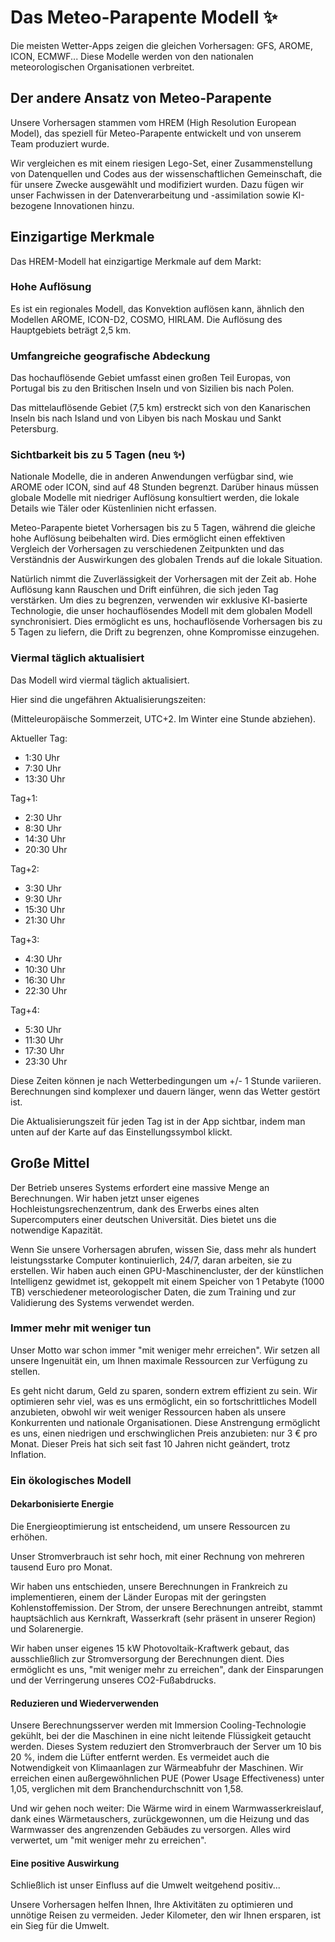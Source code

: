 # Das Meteo-Parapente Modell ✨

Die meisten Wetter-Apps zeigen die gleichen Vorhersagen: GFS, AROME, ICON, ECMWF... Diese Modelle werden von den nationalen meteorologischen Organisationen verbreitet.

## Der andere Ansatz von Meteo-Parapente

Unsere Vorhersagen stammen vom HREM (High Resolution European Model), das speziell für Meteo-Parapente entwickelt und von unserem Team produziert wurde.

Wir vergleichen es mit einem riesigen Lego-Set, einer Zusammenstellung von Datenquellen und Codes aus der wissenschaftlichen Gemeinschaft, die für unsere Zwecke ausgewählt und modifiziert wurden. Dazu fügen wir unser Fachwissen in der Datenverarbeitung und -assimilation sowie KI-bezogene Innovationen hinzu.

## Einzigartige Merkmale

Das HREM-Modell hat einzigartige Merkmale auf dem Markt:

### Hohe Auflösung

Es ist ein regionales Modell, das Konvektion auflösen kann, ähnlich den Modellen AROME, ICON-D2, COSMO, HIRLAM. Die Auflösung des Hauptgebiets beträgt 2,5 km.

### Umfangreiche geografische Abdeckung

Das hochauflösende Gebiet umfasst einen großen Teil Europas, von Portugal bis zu den Britischen Inseln und von Sizilien bis nach Polen.

Das mittelauflösende Gebiet (7,5 km) erstreckt sich von den Kanarischen Inseln bis nach Island und von Libyen bis nach Moskau und Sankt Petersburg.

### Sichtbarkeit bis zu 5 Tagen (neu ✨)

Nationale Modelle, die in anderen Anwendungen verfügbar sind, wie AROME oder ICON, sind auf 48 Stunden begrenzt. Darüber hinaus müssen globale Modelle mit niedriger Auflösung konsultiert werden, die lokale Details wie Täler oder Küstenlinien nicht erfassen.

Meteo-Parapente bietet Vorhersagen bis zu 5 Tagen, während die gleiche hohe Auflösung beibehalten wird. Dies ermöglicht einen effektiven Vergleich der Vorhersagen zu verschiedenen Zeitpunkten und das Verständnis der Auswirkungen des globalen Trends auf die lokale Situation.

Natürlich nimmt die Zuverlässigkeit der Vorhersagen mit der Zeit ab. Hohe Auflösung kann Rauschen und Drift einführen, die sich jeden Tag verstärken. Um dies zu begrenzen, verwenden wir exklusive KI-basierte Technologie, die unser hochauflösendes Modell mit dem globalen Modell synchronisiert. Dies ermöglicht es uns, hochauflösende Vorhersagen bis zu 5 Tagen zu liefern, die Drift zu begrenzen, ohne Kompromisse einzugehen.

### Viermal täglich aktualisiert

Das Modell wird viermal täglich aktualisiert.

Hier sind die ungefähren Aktualisierungszeiten:

(Mitteleuropäische Sommerzeit, UTC+2. Im Winter eine Stunde abziehen).

Aktueller Tag:

- 1:30 Uhr
- 7:30 Uhr
- 13:30 Uhr

Tag+1:

- 2:30 Uhr
- 8:30 Uhr
- 14:30 Uhr
- 20:30 Uhr

Tag+2:

- 3:30 Uhr
- 9:30 Uhr
- 15:30 Uhr
- 21:30 Uhr

Tag+3:

- 4:30 Uhr
- 10:30 Uhr
- 16:30 Uhr
- 22:30 Uhr

Tag+4:

- 5:30 Uhr
- 11:30 Uhr
- 17:30 Uhr
- 23:30 Uhr

Diese Zeiten können je nach Wetterbedingungen um +/- 1 Stunde variieren. Berechnungen sind komplexer und dauern länger, wenn das Wetter gestört ist.

Die Aktualisierungszeit für jeden Tag ist in der App sichtbar, indem man unten auf der Karte auf das Einstellungssymbol klickt.

## Große Mittel

Der Betrieb unseres Systems erfordert eine massive Menge an Berechnungen. Wir haben jetzt unser eigenes Hochleistungsrechenzentrum, dank des Erwerbs eines alten Supercomputers einer deutschen Universität. Dies bietet uns die notwendige Kapazität.

Wenn Sie unsere Vorhersagen abrufen, wissen Sie, dass mehr als hundert leistungsstarke Computer kontinuierlich, 24/7, daran arbeiten, sie zu erstellen. Wir haben auch einen GPU-Maschinencluster, der der künstlichen Intelligenz gewidmet ist, gekoppelt mit einem Speicher von 1 Petabyte (1000 TB) verschiedener meteorologischer Daten, die zum Training und zur Validierung des Systems verwendet werden.

### Immer mehr mit weniger tun

Unser Motto war schon immer "mit weniger mehr erreichen". Wir setzen all unsere Ingenuität ein, um Ihnen maximale Ressourcen zur Verfügung zu stellen.

Es geht nicht darum, Geld zu sparen, sondern extrem effizient zu sein. Wir optimieren sehr viel, was es uns ermöglicht, ein so fortschrittliches Modell anzubieten, obwohl wir weit weniger Ressourcen haben als unsere Konkurrenten und nationale Organisationen. Diese Anstrengung ermöglicht es uns, einen niedrigen und erschwinglichen Preis anzubieten: nur 3 € pro Monat. Dieser Preis hat sich seit fast 10 Jahren nicht geändert, trotz Inflation.

### Ein ökologisches Modell

#### Dekarbonisierte Energie

Die Energieoptimierung ist entscheidend, um unsere Ressourcen zu erhöhen.

Unser Stromverbrauch ist sehr hoch, mit einer Rechnung von mehreren tausend Euro pro Monat.

Wir haben uns entschieden, unsere Berechnungen in Frankreich zu implementieren, einem der Länder Europas mit der geringsten Kohlenstoffemission. Der Strom, der unsere Berechnungen antreibt, stammt hauptsächlich aus Kernkraft, Wasserkraft (sehr präsent in unserer Region) und Solarenergie.

Wir haben unser eigenes 15 kW Photovoltaik-Kraftwerk gebaut, das ausschließlich zur Stromversorgung der Berechnungen dient. Dies ermöglicht es uns, "mit weniger mehr zu erreichen", dank der Einsparungen und der Verringerung unseres CO2-Fußabdrucks.

#### Reduzieren und Wiederverwenden

Unsere Berechnungsserver werden mit Immersion Cooling-Technologie gekühlt, bei der die Maschinen in eine nicht leitende Flüssigkeit getaucht werden. Dieses System reduziert den Stromverbrauch der Server um 10 bis 20 %, indem die Lüfter entfernt werden. Es vermeidet auch die Notwendigkeit von Klimaanlagen zur Wärmeabfuhr der Maschinen. Wir erreichen einen außergewöhnlichen PUE (Power Usage Effectiveness) unter 1,05, verglichen mit dem Branchendurchschnitt von 1,58.

Und wir gehen noch weiter: Die Wärme wird in einem Warmwasserkreislauf, dank eines Wärmetauschers, zurückgewonnen, um die Heizung und das Warmwasser des angrenzenden Gebäudes zu versorgen. Alles wird verwertet, um "mit weniger mehr zu erreichen".

#### Eine positive Auswirkung

Schließlich ist unser Einfluss auf die Umwelt weitgehend positiv...

Unsere Vorhersagen helfen Ihnen, Ihre Aktivitäten zu optimieren und unnötige Reisen zu vermeiden. Jeder Kilometer, den wir Ihnen ersparen, ist ein Sieg für die Umwelt.